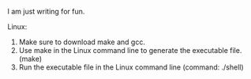 I am just writing for fun.

Linux:
1. Make sure to download make and gcc.
2. Use make in the Linux command line to generate the executable file. (make)
3. Run the executable file in the Linux command line (command: ./shell)

